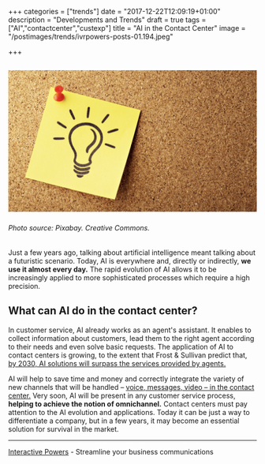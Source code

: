 +++
categories = ["trends"]
date = "2017-12-22T12:09:19+01:00"
description = "Developments and Trends"
draft = true
tags = ["AI","contactcenter","custexp"]
title = "AI in the Contact Center"
image = "/postimages/trends/ivrpowers-posts-01.194.jpeg"

+++

![bulb idea in a board](/postimages/trends/ivrpowers-posts-01.194.jpeg)
-----------
###### Photo source: Pixabay. Creative Commons.

Just a few years ago, talking about artificial intelligence meant talking about a futuristic scenario. Today, AI is everywhere and, directly or indirectly, **we use it almost every day.** The rapid evolution of AI allows it to be increasingly applied to more sophisticated processes which require a high precision.


## What can AI do in the contact center?

In customer service, AI already works as an agent's assistant. It enables to collect information about customers, lead them to the right agent according to their needs and even solve basic requests. The application of AI to contact centers is growing, to the extent that Frost & Sullivan predict that, [by 2030, AI solutions will surpass the services provided by agents.](https://ww2.frost.com/files/8414/8138/2965/Picture1.png)


AI will help to save time and money and correctly integrate the variety of new channels that will be handled – [voice, messages, video – in the contact center.](http://blog.ivrpowers.com/post/contactcenter/video-integration/) Very soon, AI will be present in any customer service process, **helping to achieve the notion of omnichannel.** Contact centers must pay attention to the AI evolution and applications. Today it can be just a way to differentiate a company, but in a few years, it may become an essential solution for survival in the market.


---
[Interactive Powers](http://www.ivrpowers.com/) - Streamline your business communications



